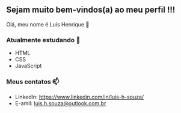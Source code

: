## Sejam muito bem-vindos(a) ao meu perfil !!!

Olá, meu nome é Luis Henrique 👋

### Atualmente estudando 🌱

- HTML
- CSS
- JavaScript

### Meus contatos 📫

- Linkedln: https://www.linkedin.com/in/luis-h-souza/
- E-amil: luis.h.souza@outlook.com.br
